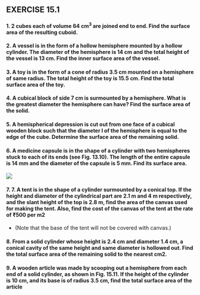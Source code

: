 ## EXERCISE 15.1
#### 1. 2 cubes each of volume 64 cm<sup>3</sup> are joined end to end. Find the surface area of the resulting cuboid.
#### 2. A vessel is in the form of a hollow hemisphere mounted by a hollow cylinder. The diameter of the hemisphere is 14 cm and the total height of the vessel is 13 cm. Find the inner surface area of the vessel.
#### 3. A toy is in the form of a cone of radius 3.5 cm mounted on a hemisphere of same radius. The total height of the toy is 15.5 cm. Find the total surface area of the toy.
#### 4. A cubical block of side 7 cm is surmounted by a hemisphere. What is the greatest diameter the hemisphere can have? Find the surface area of the solid.
#### 5. A hemispherical depression is cut out from one face of a cubical wooden block such that the diameter l of the hemisphere is equal to the edge of the cube. Determine the surface area of the remaining solid.
#### 6. A medicine capsule is in the shape of a cylinder with two hemispheres stuck to each of its ends (see Fig. 13.10). The length of the entire capsule is 14 mm and the diameter of the capsule is 5 mm. Find its surface area.
[![](https://img.youtube.com/vi/yvk5isgn4Z4/0.jpg)](https://www.youtube.com/watch?v=yvk5isgn4Z4)
#### 7. 7. A tent is in the shape of a cylinder surmounted by a conical top. If the height and diameter of the cylindrical part are 2.1 m and 4 m respectively, and the slant height of the top is 2.8 m, find the area of the canvas used for making the tent. Also, find the cost of the canvas of the tent at the rate of ₹500 per m2
* (Note that the base of the tent will not be covered with canvas.)
#### 8. From a solid cylinder whose height is 2.4 cm and diameter 1.4 cm, a conical cavity of the same height and same diameter is hollowed out. Find the total surface area of the remaining solid to the nearest cm2.
#### 9. A wooden article was made by scooping out a hemisphere from each end of a solid cylinder, as shown in Fig. 15.11. If the height of the cylinder is 10 cm, and its base is of radius 3.5 cm, find the total surface area of the article
